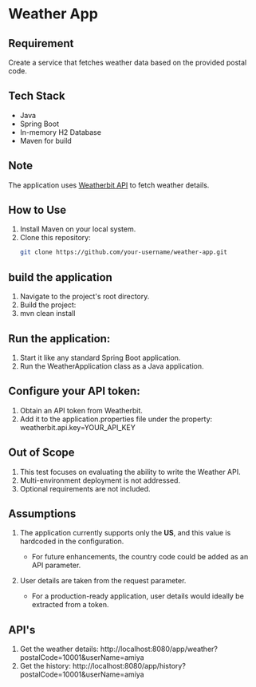 # Weather App

## Requirement
Create a service that fetches weather data based on the provided postal code.

## Tech Stack
- Java
- Spring Boot
- In-memory H2 Database
- Maven for build

## Note
The application uses [Weatherbit API](https://www.weatherbit.io/api) to fetch weather details.

## How to Use
1. Install Maven on your local system.
2. Clone this repository:
   ```bash
   git clone https://github.com/your-username/weather-app.git

## build the application
1. Navigate to the project's root directory.
2. Build the project:
3. mvn clean install

## Run the application:
1. Start it like any standard Spring Boot application.
2. Run the WeatherApplication class as a Java application.
## Configure your API token:
1. Obtain an API token from Weatherbit.
2. Add it to the application.properties file under the property: weatherbit.api.key=YOUR_API_KEY

## Out of Scope
1. This test focuses on evaluating the ability to write the Weather API.
2. Multi-environment deployment is not addressed.
3. Optional requirements are not included.

## Assumptions
1. The application currently supports only the **US**, and this value is hardcoded in the configuration.  
   - For future enhancements, the country code could be added as an API parameter.

2. User details are taken from the request parameter.  
   - For a production-ready application, user details would ideally be extracted from a token.
 
 ## API's
 1. Get the weather details: http://localhost:8080/app/weather?postalCode=10001&userName=amiya
 2. Get the history: http://localhost:8080/app/history?postalCode=10001&userName=amiya